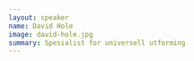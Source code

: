 ```yaml
---
layout: speaker
name: David Hole
image: david-hole.jpg
summary: Spesialist for universell utforming
---
```


